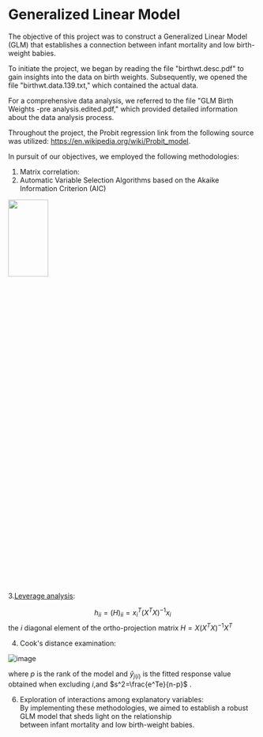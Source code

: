 # Generalized Linear Model  <br />
The objective of this project was to construct a Generalized Linear Model (GLM) that establishes a connection between infant mortality and low birth-weight babies. <br />

To initiate the project, we began by reading the file "birthwt.desc.pdf" to gain insights into the data on birth weights. Subsequently, we opened the file "birthwt.data.139.txt," which contained the actual data. <br />

For a comprehensive data analysis, we referred to the file "GLM Birth Weights -pre analysis.edited.pdf," which provided detailed information about the data analysis process. <br />

Throughout the project, the Probit regression link from the following source was utilized: https://en.wikipedia.org/wiki/Probit_model. <br />

In pursuit of our objectives, we employed the following methodologies: <br />

1. Matrix correlation: <br />
2. Automatic Variable Selection Algorithms based on the Akaike Information Criterion (AIC) <br />
<img src="https://github.com/Amityaron/Generalized-linear-model/blob/main/forward-stepwise-algorithm.png" width="40%" height="20%">

3.[Leverage analysis](https://en.wikipedia.org/wiki/Leverage_(statistics)): <br />
   
$$ h_{ii}=(H)_{ii}=x_{i}^T(X^{T}X)^{-1}x_i $$ the $i$ diagonal element of the ortho-projection matrix $H=X(X^TX)^{-1}X^T$

4. Cook's distance examination: <br />

![image](https://github.com/Amityaron/Generalized-linear-model/assets/70226919/7d8e0d61-8aee-4ae3-9b69-3329f2addc6b)

where $p$ is the rank of the model and $\hat{y}_{j(i)}$  is the fitted response value obtained when excluding $i$,and $s^2=\frac{e^Te}{n-p}$ .


6. Exploration of interactions among explanatory variables: <br />
By implementing these methodologies, we aimed to establish a robust GLM model that sheds light on the relationship <br />
between infant mortality and low birth-weight babies. <br />

